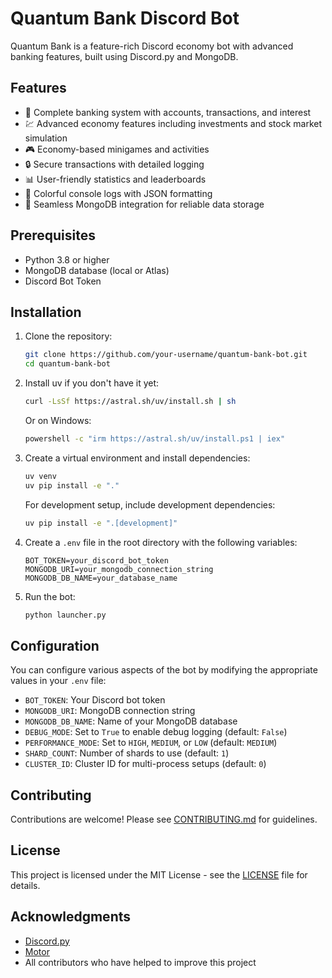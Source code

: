 # Quantum Bank Discord Bot

Quantum Bank is a feature-rich Discord economy bot with advanced banking features, built using Discord.py and MongoDB.

## Features

- 🏦 Complete banking system with accounts, transactions, and interest
- 💹 Advanced economy features including investments and stock market simulation
- 🎮 Economy-based minigames and activities
- 🔒 Secure transactions with detailed logging
- 📊 User-friendly statistics and leaderboards
- 🎨 Colorful console logs with JSON formatting
- 🔄 Seamless MongoDB integration for reliable data storage

## Prerequisites

- Python 3.8 or higher
- MongoDB database (local or Atlas)
- Discord Bot Token

## Installation

1. Clone the repository:
   ```bash
   git clone https://github.com/your-username/quantum-bank-bot.git
   cd quantum-bank-bot
   ```

2. Install uv if you don't have it yet:
   ```bash
   curl -LsSf https://astral.sh/uv/install.sh | sh
   ```
   Or on Windows:
   ```bash
   powershell -c "irm https://astral.sh/uv/install.ps1 | iex"
   ```

3. Create a virtual environment and install dependencies:
   ```bash
   uv venv
   uv pip install -e "."
   ```

   For development setup, include development dependencies:
   ```bash
   uv pip install -e ".[development]"
   ```

4. Create a `.env` file in the root directory with the following variables:
   ```
   BOT_TOKEN=your_discord_bot_token
   MONGODB_URI=your_mongodb_connection_string
   MONGODB_DB_NAME=your_database_name
   ```

5. Run the bot:
   ```bash
   python launcher.py
   ```

## Configuration

You can configure various aspects of the bot by modifying the appropriate values in your `.env` file:

- `BOT_TOKEN`: Your Discord bot token
- `MONGODB_URI`: MongoDB connection string
- `MONGODB_DB_NAME`: Name of your MongoDB database
- `DEBUG_MODE`: Set to `True` to enable debug logging (default: `False`)
- `PERFORMANCE_MODE`: Set to `HIGH`, `MEDIUM`, or `LOW` (default: `MEDIUM`)
- `SHARD_COUNT`: Number of shards to use (default: `1`)
- `CLUSTER_ID`: Cluster ID for multi-process setups (default: `0`)

## Contributing

Contributions are welcome! Please see [CONTRIBUTING.md](CONTRIBUTING.md) for guidelines.

## License

This project is licensed under the MIT License - see the [LICENSE](LICENSE) file for details.

## Acknowledgments

- [Discord.py](https://github.com/Rapptz/discord.py)
- [Motor](https://github.com/mongodb/motor)
- All contributors who have helped to improve this project
